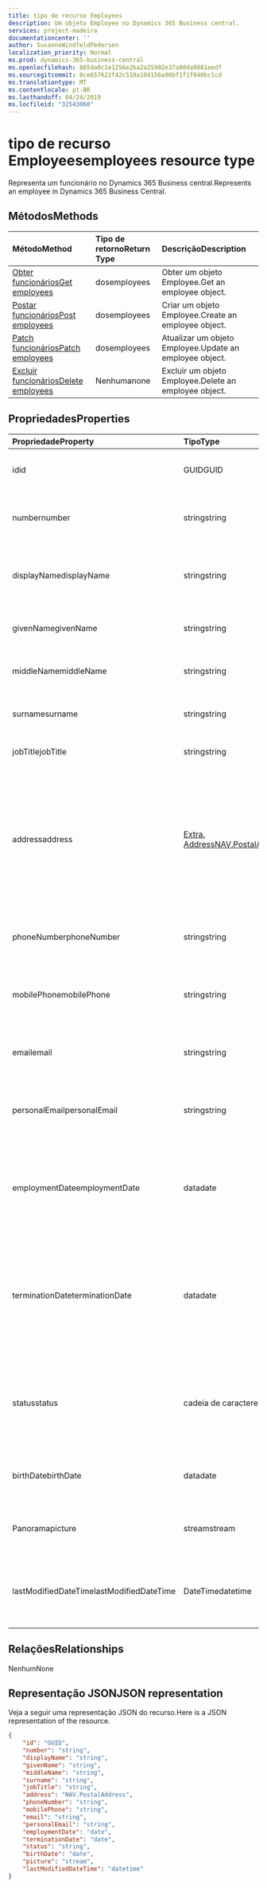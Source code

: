 ```yaml
---
title: tipo de recurso Employees
description: Um objeto Employee no Dynamics 365 Business central.
services: project-madeira
documentationcenter: ''
author: SusanneWindfeldPedersen
localization_priority: Normal
ms.prod: dynamics-365-business-central
ms.openlocfilehash: 865da0c1e1256e2ba2a25902e37a00da9081eedf
ms.sourcegitcommit: 0ce657622f42c510a104156a96bf1f1f040bc1cd
ms.translationtype: MT
ms.contentlocale: pt-BR
ms.lasthandoff: 04/24/2019
ms.locfileid: "32543060"
---
```

# <a name="employees-resource-type"></a><span data-ttu-id="db69d-103">tipo de recurso Employees</span><span class="sxs-lookup"><span data-stu-id="db69d-103">employees resource type</span></span>
<span data-ttu-id="db69d-104">Representa um funcionário no Dynamics 365 Business central.</span><span class="sxs-lookup"><span data-stu-id="db69d-104">Represents an employee in Dynamics 365 Business Central.</span></span>

## <a name="methods"></a><span data-ttu-id="db69d-105">Métodos</span><span class="sxs-lookup"><span data-stu-id="db69d-105">Methods</span></span>

| <span data-ttu-id="db69d-106">Método</span><span class="sxs-lookup"><span data-stu-id="db69d-106">Method</span></span>                                              | <span data-ttu-id="db69d-107">Tipo de retorno</span><span class="sxs-lookup"><span data-stu-id="db69d-107">Return Type</span></span>|<span data-ttu-id="db69d-108">Descrição</span><span class="sxs-lookup"><span data-stu-id="db69d-108">Description</span></span>               |
|:----------------------------------------------------|:-----------|:-------------------------|
|[<span data-ttu-id="db69d-109">Obter funcionários</span><span class="sxs-lookup"><span data-stu-id="db69d-109">Get employees</span></span>](../api/dynamics-employee-get.md)      |<span data-ttu-id="db69d-110">dos</span><span class="sxs-lookup"><span data-stu-id="db69d-110">employees</span></span>  |<span data-ttu-id="db69d-111">Obter um objeto Employee.</span><span class="sxs-lookup"><span data-stu-id="db69d-111">Get an employee object.</span></span>   |
|[<span data-ttu-id="db69d-112">Postar funcionários</span><span class="sxs-lookup"><span data-stu-id="db69d-112">Post employees</span></span>](../api/dynamics-create-employee.md)  |<span data-ttu-id="db69d-113">dos</span><span class="sxs-lookup"><span data-stu-id="db69d-113">employees</span></span>  |<span data-ttu-id="db69d-114">Criar um objeto Employee.</span><span class="sxs-lookup"><span data-stu-id="db69d-114">Create an employee object.</span></span>|
|[<span data-ttu-id="db69d-115">Patch funcionários</span><span class="sxs-lookup"><span data-stu-id="db69d-115">Patch employees</span></span>](../api/dynamics-employee-update.md) |<span data-ttu-id="db69d-116">dos</span><span class="sxs-lookup"><span data-stu-id="db69d-116">employees</span></span>  |<span data-ttu-id="db69d-117">Atualizar um objeto Employee.</span><span class="sxs-lookup"><span data-stu-id="db69d-117">Update an employee object.</span></span>|
|[<span data-ttu-id="db69d-118">Excluir funcionários</span><span class="sxs-lookup"><span data-stu-id="db69d-118">Delete employees</span></span>](../api/dynamics-employee-delete.md)|<span data-ttu-id="db69d-119">Nenhuma</span><span class="sxs-lookup"><span data-stu-id="db69d-119">none</span></span>       |<span data-ttu-id="db69d-120">Excluir um objeto Employee.</span><span class="sxs-lookup"><span data-stu-id="db69d-120">Delete an employee object.</span></span>|

## <a name="properties"></a><span data-ttu-id="db69d-121">Propriedades</span><span class="sxs-lookup"><span data-stu-id="db69d-121">Properties</span></span>
| <span data-ttu-id="db69d-122">Propriedade</span><span class="sxs-lookup"><span data-stu-id="db69d-122">Property</span></span>           | <span data-ttu-id="db69d-123">Tipo</span><span class="sxs-lookup"><span data-stu-id="db69d-123">Type</span></span>   |<span data-ttu-id="db69d-124">Descrição</span><span class="sxs-lookup"><span data-stu-id="db69d-124">Description</span></span>                                            |
|:-------------------|:-------|:------------------------------------------------------|
|<span data-ttu-id="db69d-125">id</span><span class="sxs-lookup"><span data-stu-id="db69d-125">id</span></span>                  |<span data-ttu-id="db69d-126">GUID</span><span class="sxs-lookup"><span data-stu-id="db69d-126">GUID</span></span>    |<span data-ttu-id="db69d-127">A ID do funcionário.</span><span class="sxs-lookup"><span data-stu-id="db69d-127">The employee ID.</span></span> <span data-ttu-id="db69d-128">Não editável.</span><span class="sxs-lookup"><span data-stu-id="db69d-128">Non-editable.</span></span>                         |
|<span data-ttu-id="db69d-129">number</span><span class="sxs-lookup"><span data-stu-id="db69d-129">number</span></span>              |<span data-ttu-id="db69d-130">string</span><span class="sxs-lookup"><span data-stu-id="db69d-130">string</span></span>  |<span data-ttu-id="db69d-131">O número do funcionário.</span><span class="sxs-lookup"><span data-stu-id="db69d-131">The employee number.</span></span> <span data-ttu-id="db69d-132">Somente Leitura.</span><span class="sxs-lookup"><span data-stu-id="db69d-132">Read-Only.</span></span>                        |
|<span data-ttu-id="db69d-133">displayName</span><span class="sxs-lookup"><span data-stu-id="db69d-133">displayName</span></span>         |<span data-ttu-id="db69d-134">string</span><span class="sxs-lookup"><span data-stu-id="db69d-134">string</span></span>  |<span data-ttu-id="db69d-135">O funcionário de atribuído + sobrenome.</span><span class="sxs-lookup"><span data-stu-id="db69d-135">The employee givenName + surname.</span></span> <span data-ttu-id="db69d-136">Somente Leitura.</span><span class="sxs-lookup"><span data-stu-id="db69d-136">Read-Only.</span></span>           |
|<span data-ttu-id="db69d-137">givenName</span><span class="sxs-lookup"><span data-stu-id="db69d-137">givenName</span></span>           |<span data-ttu-id="db69d-138">string</span><span class="sxs-lookup"><span data-stu-id="db69d-138">string</span></span>  |<span data-ttu-id="db69d-139">O nome fornecido do funcionário.</span><span class="sxs-lookup"><span data-stu-id="db69d-139">The given name of the employee.</span></span>                        |
|<span data-ttu-id="db69d-140">middleName</span><span class="sxs-lookup"><span data-stu-id="db69d-140">middleName</span></span>          |<span data-ttu-id="db69d-141">string</span><span class="sxs-lookup"><span data-stu-id="db69d-141">string</span></span>  |<span data-ttu-id="db69d-142">O nome do meio do funcionário.</span><span class="sxs-lookup"><span data-stu-id="db69d-142">The middle name of the employee.</span></span>                       |
|<span data-ttu-id="db69d-143">surname</span><span class="sxs-lookup"><span data-stu-id="db69d-143">surname</span></span>             |<span data-ttu-id="db69d-144">string</span><span class="sxs-lookup"><span data-stu-id="db69d-144">string</span></span>  |<span data-ttu-id="db69d-145">O sobrenome do funcionário</span><span class="sxs-lookup"><span data-stu-id="db69d-145">The surname of the employee</span></span>                            |
|<span data-ttu-id="db69d-146">jobTitle</span><span class="sxs-lookup"><span data-stu-id="db69d-146">jobTitle</span></span>            |<span data-ttu-id="db69d-147">string</span><span class="sxs-lookup"><span data-stu-id="db69d-147">string</span></span>  |<span data-ttu-id="db69d-148">O nome completo do funcionário</span><span class="sxs-lookup"><span data-stu-id="db69d-148">The full name of the employee</span></span>                          |
|<span data-ttu-id="db69d-149">address</span><span class="sxs-lookup"><span data-stu-id="db69d-149">address</span></span>             |[<span data-ttu-id="db69d-150">Extra. Address</span><span class="sxs-lookup"><span data-stu-id="db69d-150">NAV.PostalAddress</span></span>](../resources/dynamics-complextypes.md)|<span data-ttu-id="db69d-151">Especifica o endereço do funcionário.</span><span class="sxs-lookup"><span data-stu-id="db69d-151">Specifies the employee's address.</span></span> <span data-ttu-id="db69d-152">Esse endereço aparecerá em todos os documentos de recursos do funcionário.</span><span class="sxs-lookup"><span data-stu-id="db69d-152">This address will appear on all resource documents for the employee.</span></span>|
|<span data-ttu-id="db69d-153">phoneNumber</span><span class="sxs-lookup"><span data-stu-id="db69d-153">phoneNumber</span></span>         |<span data-ttu-id="db69d-154">string</span><span class="sxs-lookup"><span data-stu-id="db69d-154">string</span></span>  |<span data-ttu-id="db69d-155">Especifica o número de telefone do funcionário.</span><span class="sxs-lookup"><span data-stu-id="db69d-155">Specifies the employee's telephone number.</span></span>             |
|<span data-ttu-id="db69d-156">mobilePhone</span><span class="sxs-lookup"><span data-stu-id="db69d-156">mobilePhone</span></span>         |<span data-ttu-id="db69d-157">string</span><span class="sxs-lookup"><span data-stu-id="db69d-157">string</span></span>  |<span data-ttu-id="db69d-158">Especifica o número de telefone celular do funcionário.</span><span class="sxs-lookup"><span data-stu-id="db69d-158">Specifies the employee's mobile telephone number.</span></span>      |
|<span data-ttu-id="db69d-159">email</span><span class="sxs-lookup"><span data-stu-id="db69d-159">email</span></span>               |<span data-ttu-id="db69d-160">string</span><span class="sxs-lookup"><span data-stu-id="db69d-160">string</span></span>  |<span data-ttu-id="db69d-161">Especifica o endereço de email do funcionário.</span><span class="sxs-lookup"><span data-stu-id="db69d-161">Specifies the employee's email address.</span></span>                |
|<span data-ttu-id="db69d-162">personalEmail</span><span class="sxs-lookup"><span data-stu-id="db69d-162">personalEmail</span></span>       |<span data-ttu-id="db69d-163">string</span><span class="sxs-lookup"><span data-stu-id="db69d-163">string</span></span>  |<span data-ttu-id="db69d-164">Especifica o endereço de email pessoal do funcionário.</span><span class="sxs-lookup"><span data-stu-id="db69d-164">Specifies the employee's personal email address.</span></span>       |
|<span data-ttu-id="db69d-165">employmentDate</span><span class="sxs-lookup"><span data-stu-id="db69d-165">employmentDate</span></span>      |<span data-ttu-id="db69d-166">data</span><span class="sxs-lookup"><span data-stu-id="db69d-166">date</span></span>    |<span data-ttu-id="db69d-167">Especifica a data em que o funcionário começou a trabalhar para a empresa.</span><span class="sxs-lookup"><span data-stu-id="db69d-167">Specifies the date when the employee began to work for the company.</span></span>|
|<span data-ttu-id="db69d-168">terminationDate</span><span class="sxs-lookup"><span data-stu-id="db69d-168">terminationDate</span></span>     |<span data-ttu-id="db69d-169">data</span><span class="sxs-lookup"><span data-stu-id="db69d-169">date</span></span>    |<span data-ttu-id="db69d-170">Especifica a data de término do funcionário, devido à aposentadoria ou à descarta, por exemplo.</span><span class="sxs-lookup"><span data-stu-id="db69d-170">Specifies the date when the employee was terminated, due to retirement or dismissal, for example.</span></span>|
|<span data-ttu-id="db69d-171">status</span><span class="sxs-lookup"><span data-stu-id="db69d-171">status</span></span>              |<span data-ttu-id="db69d-172">cadeia de caracteres</span><span class="sxs-lookup"><span data-stu-id="db69d-172">string</span></span>  |<span data-ttu-id="db69d-173">Especifica o status do funcionário.</span><span class="sxs-lookup"><span data-stu-id="db69d-173">Specifies the employee's status.</span></span> <span data-ttu-id="db69d-174">Os valores possíveis estão ativos, inativos ou terminados</span><span class="sxs-lookup"><span data-stu-id="db69d-174">Possible values are Active, Inactive or Terminated</span></span>|
|<span data-ttu-id="db69d-175">birthDate</span><span class="sxs-lookup"><span data-stu-id="db69d-175">birthDate</span></span>           |<span data-ttu-id="db69d-176">data</span><span class="sxs-lookup"><span data-stu-id="db69d-176">date</span></span>    |<span data-ttu-id="db69d-177">Especifica a data de nascimento do funcionário.</span><span class="sxs-lookup"><span data-stu-id="db69d-177">Specifies the employee's date of birth.</span></span>                |
|<span data-ttu-id="db69d-178">Panorama</span><span class="sxs-lookup"><span data-stu-id="db69d-178">picture</span></span>             |<span data-ttu-id="db69d-179">stream</span><span class="sxs-lookup"><span data-stu-id="db69d-179">stream</span></span>  |<span data-ttu-id="db69d-180">A imagem do funcionário.</span><span class="sxs-lookup"><span data-stu-id="db69d-180">The employee picture.</span></span> <span data-ttu-id="db69d-181">Somente Leitura.</span><span class="sxs-lookup"><span data-stu-id="db69d-181">Read-Only.</span></span>                       |
|<span data-ttu-id="db69d-182">lastModifiedDateTime</span><span class="sxs-lookup"><span data-stu-id="db69d-182">lastModifiedDateTime</span></span>|<span data-ttu-id="db69d-183">DateTime</span><span class="sxs-lookup"><span data-stu-id="db69d-183">datetime</span></span>|<span data-ttu-id="db69d-184">O último DateTime que o funcionário foi modificado.</span><span class="sxs-lookup"><span data-stu-id="db69d-184">The last datetime the employee was modified.</span></span> <span data-ttu-id="db69d-185">Somente leitura.</span><span class="sxs-lookup"><span data-stu-id="db69d-185">Read-Only.</span></span>|  


## <a name="relationships"></a><span data-ttu-id="db69d-186">Relações</span><span class="sxs-lookup"><span data-stu-id="db69d-186">Relationships</span></span>
<span data-ttu-id="db69d-187">Nenhum</span><span class="sxs-lookup"><span data-stu-id="db69d-187">None</span></span>

## <a name="json-representation"></a><span data-ttu-id="db69d-188">Representação JSON</span><span class="sxs-lookup"><span data-stu-id="db69d-188">JSON representation</span></span>

<span data-ttu-id="db69d-189">Veja a seguir uma representação JSON do recurso.</span><span class="sxs-lookup"><span data-stu-id="db69d-189">Here is a JSON representation of the resource.</span></span>


```json
{
    "id": "GUID",
    "number": "string",
    "displayName": "string",
    "givenName": "string",
    "middleName": "string",
    "surname": "string",
    "jobTitle": "string",
    "address": "NAV.PostalAddress",
    "phoneNumber": "string",
    "mobilePhone": "string",
    "email": "string",
    "personalEmail": "string",
    "employmentDate": "date",
    "terminationDate": "date",
    "status": "string",
    "birthDate": "date",
    "picture": "stream",
    "lastModifiedDateTime": "datetime"
}

```

